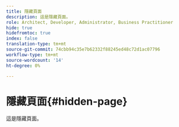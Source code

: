 ```yaml
---
title: 隱藏頁面
description: 這是隱藏頁面。
role: Architect, Developer, Administrator, Business Practitioner
hide: true
hidefromtoc: true
index: false
translation-type: tm+mt
source-git-commit: 74cbb94c35e7b62332f88245ed48c72d1ac07796
workflow-type: tm+mt
source-wordcount: '14'
ht-degree: 0%

---
```



# 隱藏頁面{#hidden-page}

這是隱藏頁面。
